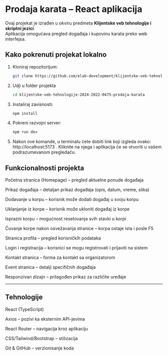 # Prodaja karata – React aplikacija

Ovaj projekat je izrađen u okviru predmeta **Klijentske veb tehnologije i skriptni jezici**.  
Aplikacija omogućava pregled događaja i kupovinu karata preko web interfejsa.

## Kako pokrenuti projekat lokalno

1. Kloniraj repozitorijum:
   ```bash
   git clone https://github.com/elab-development/klijentske-veb-tehnologije-2024-2022-0475-prodaja-karata.git
   ```
2. Udji u folder projekta

   ```bash
   cd klijentske-veb-tehnologije-2024-2022-0475-prodaja-karata
   ```

3. Instaliraj zavisnosti:

   ```bash
   npm install

   ```

4. Pokreni razvojni server:

   ```bash
   npm run dev

   ```

5. Nakon ove komande, u terminalu ćete dobiti link koji izgleda ovako: http://localhost:5173
   . Kliknite na njega i aplikacija će se otvoriti u vašem podrazumevanom pregledaču.

## Funkcionalnosti projekta

Početna stranica (Homepage) – pregled aktuelne ponude događaja

Prikaz događaja – detaljan prikaz događaja (opis, datum, vreme, slika)

Dodavanje u korpu – korisnik može dodati događaj u svoju korpu

Uklanjanje iz korpe – korisnik može ukloniti događaj iz korpe

Isprazni korpu – mogućnost resetovanja svih stavki u korpi

Čuvanje korpe nakon osvežavanja stranice – korpa ostaje ista i posle F5

Stranica profila – pregled korisničkih podataka

Login i registracija – korisnici se mogu registrovati i prijaviti na sistem

Kontakt stranica – forma za kontakt sa organizatorom

Event stranica – detalji specifičnih događaja

Responzivan dizajn – prilagođen prikaz za različite uređaje

---

## Tehnologije

React (TypeScript)

Axios – pozivi ka eksternim API-jevima

React Router – navigacija kroz aplikaciju

CSS/Tailwind/Bootstrap – stilizacija

Git & GitHub – verzionisanje koda
